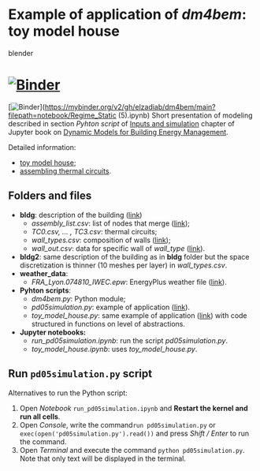 # Example of application of _dm4bem_: toy model house
blender
# [![Binder](https://mybinder.org/badge_logo.svg)](https://mybinder.org/v2/gh/cghiaus/dm4bem_toy_model/HEAD) 
[![Binder](https://mybinder.org/badge_logo.svg)](https://mybinder.org/v2/gh/elzadiab/dm4bem/main?filepath=notebook/Regime_Static (5).ipynb)
Short presentation of modeling described in section _Pyhton script_ of [Inputs and simulation](https://cghiaus.github.io/dm4bem_book/tutorials/pd05simulation.html) chapter of Jupyter book on [Dynamic Models for Building Energy Management](https://cghiaus.github.io/dm4bem_book/intro.html).

Detailed information:
- [toy model house](https://cghiaus.github.io/dm4bem_book/tutorials/02_2_0Toy.html);
- [assembling thermal circuits](https://cghiaus.github.io/dm4bem_book/tutorials/pdREADME.html).

## Folders and files
- __bldg__: description of the building ([link](https://cghiaus.github.io/dm4bem_book/tutorials/pd02bldg2TCd.html?highlight=tc0%20csv))
    - _assembly_list.csv_: list of nodes that merge ([link](https://cghiaus.github.io/dm4bem_book/tutorials/pd03assembleTCd.html));
    - _TC0.csv, ... , TC3.csv_: thermal circuits;
    - _wall_types.csv_: composition of walls ([link](https://cghiaus.github.io/dm4bem_book/tutorials/pd01wall2TC.html));
    - _wall_out.csv_: data for specific wall of _wall_type_ ([link](https://cghiaus.github.io/dm4bem_book/tutorials/pd01wall2TC.html#walls-data)).
- __bldg2__: same description of the building as in __bldg__ folder but the space discretization is thinner (10 meshes per layer) in _wall_types.csv_.
- __weather_data__:
    - _FRA_Lyon.074810_IWEC.epw_: EnergyPlus weather file ([link](https://cghiaus.github.io/dm4bem_book/tutorials/01WeatherData.html)).
- __Pyhton scripts__:
    - _dm4bem.py_: Python module;
    - _pd05simulation.py_: example of application ([link](https://cghiaus.github.io/dm4bem_book/tutorials/pd05simulation.html)).
    - _toy_model_house.py_: same example of application ([link](https://cghiaus.github.io/dm4bem_book/tutorials/pd05simulation.html)) with code structured in functions on level of abstractions.
- __Jupyter notebooks:__
    - *run_pd05simulation.ipynb*: run the script _pd05simulation.py_.
    - *toy_model_house.ipynb*: uses _toy_model_house.py_.

## Run `pd05simulation.py` script

Alternatives to run the Python script:
1. Open _Notebook_ `run_pd05simulation.ipynb` and __Restart the kernel and run all cells__.
2. Open _Console_, write the command`run pd05simulation.py` or `exec(open('pd05simulation.py').read())` and press _Shift / Enter_ to run the command.
3. Open _Terminal_ and execute the command `python pd05simulation.py`. Note that only text will be displayed in the terminal.

